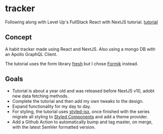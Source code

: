 # tracker
Following along with Level Up's FullStack React with NextJS tutorial.
[tutorial](https://www.leveluptutorials.com/tutorials/fullstack-react-with-nextjs/series-introduction)

## Concept
A habit tracker made using React and NextJS. 
Also using a mongo DB with an Apollo GraphQL Client. 
 
The tutorial uses the form library [fresh](https://github.com/leveluptuts/fresh) but I chose [Formik](https://github.com/formium/formik) instead.
 
## Goals
* Tutorial is about a year old and was released before NextJS v10, adobt new data fetching methods. 
* Complete the tutorial and then add my own tweaks to the design. 
* Expand functionality for my day to day.
* For styling, the tutorial uses [styled-jsx](https://github.com/vercel/styled-jsx), once finished with the series migrate all styling to [Styled Components](https://github.com/styled-components/styled-components) and add a theme provider.
* Add a Github Action to automatically bump and tag master, on merge, with the latest SemVer formatted version. 
